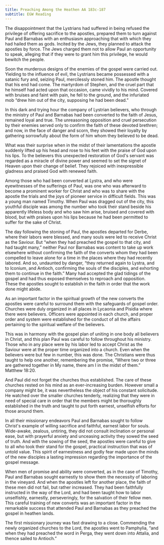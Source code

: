 ```yaml
---
title: Preaching Among the Heathen AA 183c-187
subtitle: EGW Reading
---
```


The disappointment that the Lystrians had suffered in being refused the privilege of offering sacrifice to the apostles, prepared them to turn against Paul and Barnabas with an enthusiasm approaching that with which they had hailed them as gods. Incited by the Jews, they planned to attack the apostles by force. The Jews charged them not to allow Paul an opportunity to speak, alleging that if they were to grant him this privilege, he would bewitch the people.

Soon the murderous designs of the enemies of the gospel were carried out. Yielding to the influence of evil, the Lystrians became possessed with a satanic fury and, seizing Paul, mercilessly stoned him. The apostle thought that his end had come. The martyrdom of Stephen, and the cruel part that he himself had acted upon that occasion, came vividly to his mind. Covered with bruises and faint with pain, he fell to the ground, and the infuriated mob “drew him out of the city, supposing he had been dead.”

In this dark and trying hour the company of Lystrian believers, who through the ministry of Paul and Barnabas had been converted to the faith of Jesus, remained loyal and true. The unreasoning opposition and cruel persecution by their enemies served only to confirm the faith of these devoted brethren; and now, in the face of danger and scorn, they showed their loyalty by gathering sorrowfully about the form of him whom they believed to be dead.

What was their surprise when in the midst of their lamentations the apostle suddenly lifted up his head and rose to his feet with the praise of God upon his lips. To the believers this unexpected restoration of God's servant was regarded as a miracle of divine power and seemed to set the signet of Heaven upon their change of belief. They rejoiced with inexpressible gladness and praised God with renewed faith.

Among those who had been converted at Lystra, and who were eyewitnesses of the sufferings of Paul, was one who was afterward to become a prominent worker for Christ and who was to share with the apostle the trials and the joys of pioneer service in difficult fields. This was a young man named Timothy. When Paul was dragged out of the city, this youthful disciple was among the number who took their stand beside his apparently lifeless body and who saw him arise, bruised and covered with blood, but with praises upon his lips because he had been permitted to suffer for the sake of Christ.

The day following the stoning of Paul, the apostles departed for Derbe, where their labors were blessed, and many souls were led to receive Christ as the Saviour. But “when they had preached the gospel to that city, and had taught many,” neither Paul nor Barnabas was content to take up work elsewhere without confirming the faith of the converts whom they had been compelled to leave alone for a time in the places where they had recently labored. And so, undaunted by danger, “they returned again to Lystra, and to Iconium, and Antioch, confirming the souls of the disciples, and exhorting them to continue in the faith.” Many had accepted the glad tidings of the gospel and had thus exposed themselves to reproach and opposition. These the apostles sought to establish in the faith in order that the work done might abide.

As an important factor in the spiritual growth of the new converts the apostles were careful to surround them with the safeguards of gospel order. Churches were duly organized in all places in Lycaonia and Pisidia where there were believers. Officers were appointed in each church, and proper order and system were established for the conduct of all the affairs pertaining to the spiritual welfare of the believers.

This was in harmony with the gospel plan of uniting in one body all believers in Christ, and this plan Paul was careful to follow throughout his ministry. Those who in any place were by his labor led to accept Christ as the Saviour were at the proper time organized into a church. Even when the believers were but few in number, this was done. The Christians were thus taught to help one another, remembering the promise, “Where two or three are gathered together in My name, there am I in the midst of them.” Matthew 18:20.

And Paul did not forget the churches thus established. The care of these churches rested on his mind as an ever-increasing burden. However small a company might be, it was nevertheless the object of his constant solicitude. He watched over the smaller churches tenderly, realizing that they were in need of special care in order that the members might be thoroughly established in the truth and taught to put forth earnest, unselfish efforts for those around them.

In all their missionary endeavors Paul and Barnabas sought to follow Christ's example of willing sacrifice and faithful, earnest labor for souls. Wide-awake, zealous, untiring, they did not consult inclination or personal ease, but with prayerful anxiety and unceasing activity they sowed the seed of truth. And with the sowing of the seed, the apostles were careful to give to all who took their stand for the gospel, practical instruction that was of untold value. This spirit of earnestness and godly fear made upon the minds of the new disciples a lasting impression regarding the importance of the gospel message.

When men of promise and ability were converted, as in the case of Timothy, Paul and Barnabas sought earnestly to show them the necessity of laboring in the vineyard. And when the apostles left for another place, the faith of these men did not fail, but rather increased. They had been faithfully instructed in the way of the Lord, and had been taught how to labor unselfishly, earnestly, perseveringly, for the salvation of their fellow men. This careful training of new converts was an important factor in the remarkable success that attended Paul and Barnabas as they preached the gospel in heathen lands.

The first missionary journey was fast drawing to a close. Commending the newly organized churches to the Lord, the apostles went to Pamphylia, “and when they had preached the word in Perga, they went down into Attalia, and thence sailed to Antioch.”